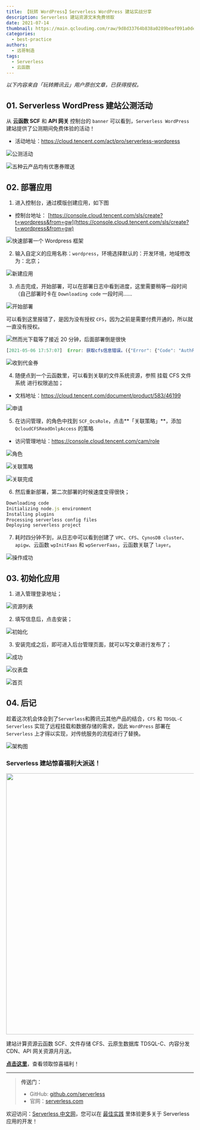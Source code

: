 ```yaml
---
title: 【玩转 WordPress】Serverless WordPress 建站实战分享
description: Serverless 建站资源文末免费领取
date: 2021-07-14
thumbnail: https://main.qcloudimg.com/raw/9d8d33764b838a0289beaf091a0dea4f.png
categories:
  - best-practice
authors:
  - 远哥制造
tags:
  - Serverless
  - 云函数
---
```


*以下内容来自「玩转腾讯云」用户原创文章，已获得授权。*



## 01. Serverless WordPress 建站公测活动

从 **云函数 SCF** 和 **API 网关** 控制台的 `banner` 可以看到，`Serverless WordPress` 建站提供了公测期间免费体验的活动！

- 活动地址：https://cloud.tencent.com/act/pro/serverless-wordpress

![公测活动](https://i1.yuangezhizao.cn/ask-qcloudimg-com/http-save/yehe-226318/8f00brycwa.png!view)

![五种云产品均有优惠券赠送](https://i1.yuangezhizao.cn/ask-qcloudimg-com/http-save/yehe-226318/1ihautxqjr.png!view)



## 02. 部署应用

1. 进入控制台，通过模版创建应用，如下图

- 控制台地址： [https://console.cloud.tencent.com/sls/create?t=wordpress&from=gw](https://console.cloud.tencent.com/sls/create?t=wordpress&from=gw) 

![快速部署一个 Wordpress 框架](https://i1.yuangezhizao.cn/ask-qcloudimg-com/http-save/yehe-226318/zhc315fbia.png!view)



2. 输入自定义的应用名称：`wordpress`，环境选择默认的：开发环境，地域修改为：北京；

![新建应用](https://i1.yuangezhizao.cn/ask-qcloudimg-com/http-save/yehe-226318/faypup12ki.png!view)



3. 点击完成，开始部署，可以在部署日志中看到进度，这里需要稍等一段时间（自己部署时卡在 `Downloading code` 一段时间……

![开始部署](https://i1.yuangezhizao.cn/ask-qcloudimg-com/http-save/yehe-226318/7kj4yunwyi.png!view)

可以看到这里报错了，是因为没有授权 `CFS`，因为之前是需要付费开通的，所以就一直没有授权。

![然而光下载等了接近 20 分钟，后面部署倒是很快](https://i1.yuangezhizao.cn/ask-qcloudimg-com/http-save/yehe-226318/414g1e9gs1.png!view)



```js
[2021-05-06 17:57:07]  Error: 获取cfs信息错误。({"Error": {"Code": "AuthFailure.UnauthorizedOperation", "Message": "CAM signature/authentication error: request unauthorized([request id:663878175]you are not authorized to perform operation (cfs:DescribeCfsFileSystems)\nresource (qcs::cfs:ap-beijing:uin/954078278:filesystem/*) has no permission\n)"}, "RequestId": "2105555b-e5a8-4af0-a992-4fd7c144d26b"}) (reqId: d5c8a801-34c9-4bd4-950b-4077f1ad8034)
```



![收到代金券](https://i1.yuangezhizao.cn/ask-qcloudimg-com/http-save/yehe-226318/zjtaiej8tg.png!view)

4. 随便点到一个云函数里，可以看到关联的文件系统资源，参照 挂载 CFS 文件系统 进行权限追加；

- 文档地址：https://cloud.tencent.com/document/product/583/46199

![申请](https://i1.yuangezhizao.cn/ask-qcloudimg-com/http-save/yehe-226318/r66wvdwfq6.png!view)

5. 在访问管理，的角色中找到 `SCF_QcsRole`，点击**「关联策略」**，添加 `QcloudCFSReadOnlyAccess` 的策略

- 访问管理地址：https://console.cloud.tencent.com/cam/role

![角色](https://i1.yuangezhizao.cn/ask-qcloudimg-com/http-save/yehe-226318/1bskm26ga9.png!view)

![关联策略](https://i1.yuangezhizao.cn/ask-qcloudimg-com/http-save/yehe-226318/gx4sj0a0hn.png!view)

![关联完成](https://i1.yuangezhizao.cn/ask-qcloudimg-com/http-save/yehe-226318/gu5gmubonh.png!view)

6. 然后重新部署，第二次部署的时候速度变得很快；

```js
Downloading code
Initializing node.js environment
Installing plugins
Processing serverless config files
Deploying serverless project
```



7. 耗时四分钟不到，从日志中可以看到创建了 `VPC`、`CFS`、`CynosDB cluster`、`apigw`、云函数 `wpInitFaas` 和 `wpServerFaas`，云函数关联了 `layer`。

![操作成功](https://i1.yuangezhizao.cn/ask-qcloudimg-com/http-save/yehe-226318/db7xwnreh1.png!view)



## 03. 初始化应用

1. 进入管理登录地址；

![资源列表](https://i1.yuangezhizao.cn/ask-qcloudimg-com/http-save/yehe-226318/ldm37ndpft.png!view)



2. 填写信息后，点击安装；

![初始化](https://i1.yuangezhizao.cn/ask-qcloudimg-com/http-save/yehe-226318/t0zlex7dns.png!view)



3. 安装完成之后，即可进入后台管理页面，就可以写文章进行发布了；

![成功](https://i1.yuangezhizao.cn/ask-qcloudimg-com/http-save/yehe-226318/j0c0t3qhsz.png!view)

![仪表盘](https://i1.yuangezhizao.cn/ask-qcloudimg-com/http-save/yehe-226318/fjprwjflo9.png!view)

![首页](https://i1.yuangezhizao.cn/ask-qcloudimg-com/http-save/yehe-226318/i6av5z4oqy.png!view)



## 04. 后记

趁着这次机会体会到了`Serverless`和腾讯云其他产品的结合，`CFS` 和 `TDSQL-C Serverless` 实现了远程挂载和数据存储的需求，因此 `WordPress` 部署在 `Serverless` 上才得以实现，对传统服务的流程进行了替换。

![架构图](https://i1.yuangezhizao.cn/ask-qcloudimg-com/http-save/yehe-226318/xa4bg63ey3.png!view)



### Serverless 建站惊喜福利大派送！

<img src="https://main.qcloudimg.com/raw/723b9530da0e913c01346c7bfe0d0abc.png" width="700"/>



建站计算资源云函数 SCF、文件存储 CFS、云原生数据库 TDSQL-C、内容分发 CDN、API 网关资源月月送。

[**点击这里**](https://cloud.tencent.com/act/pro/serverless-wordpress?fromSource=gwzcw.4402331.4402331.4402331&utm_medium=cpc&utm_id=gwzcw.4402331.4402331.4402331)，查看领取惊喜福利！



---



> **传送门：**
>
> - GitHub: [github.com/serverless](https://github.com/serverless/serverless/blob/master/README_CN.md)
> - 官网：[serverless.com](https://serverless.com/)



欢迎访问：[Serverless 中文网](https://serverlesscloud.cn/)，您可以在 [最佳实践](https://serverlesscloud.cn/best-practice) 里体验更多关于 Serverless 应用的开发！